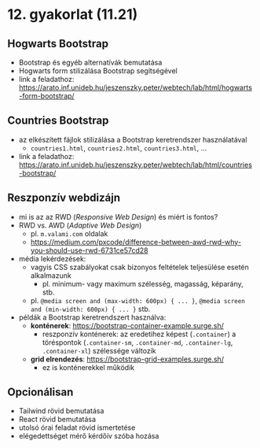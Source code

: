 # 12. gyakorlat (11.21)

## Hogwarts Bootstrap

- Bootstrap és egyéb alternatívák bemutatása
- Hogwarts form stilizálása Bootstrap segítségével
- link a feladathoz: https://arato.inf.unideb.hu/jeszenszky.peter/webtech/lab/html/hogwarts-form-bootstrap/

## Countries Bootstrap

- az elkészített fájlok stilizálása a Bootstrap keretrendszer használatával
  - `countries1.html`, `countries2.html`, `countries3.html`, ...
- link a feladathoz: https://arato.inf.unideb.hu/jeszenszky.peter/webtech/lab/html/countries-bootstrap/

## Reszponzív webdizájn

- mi is az az RWD (_Responsive Web Design_) és miért is fontos?
- RWD vs. AWD (_Adaptive Web Design_)
  - pl. `m.valami.com` oldalak
  - https://medium.com/pxcode/difference-between-awd-rwd-why-you-should-use-rwd-6731ce57cd28
- média lekérdezések:
  - vagyis CSS szabályokat csak bizonyos feltételek teljesülése esetén alkalmazunk
    - pl. minimum- vagy maximum szélesség, magasság, képarány, stb.
  - pl. `@media screen and (max-width: 600px) { ... }`, `@media screen and (min-width: 600px) { ... }` stb.
- példák a Bootstrap keretrendszert használva:
  - **konténerek**: https://bootstrap-container-example.surge.sh/
    - reszponzív konténerek: az eredetihez képest (`.container`) a töréspontok (`.container-sm`, `.container-md`, `.container-lg`, `.container-xl`) szélessége változik
  - **grid elrendezés**: https://bootstrap-grid-examples.surge.sh/
    - ez is konténerekkel működik

## Opcionálisan

- Tailwind rövid bemutatása
- React rövid bemutatása
- utolsó órai feladat rövid ismertetése
- elégedettséget mérő kérdőív szóba hozása
